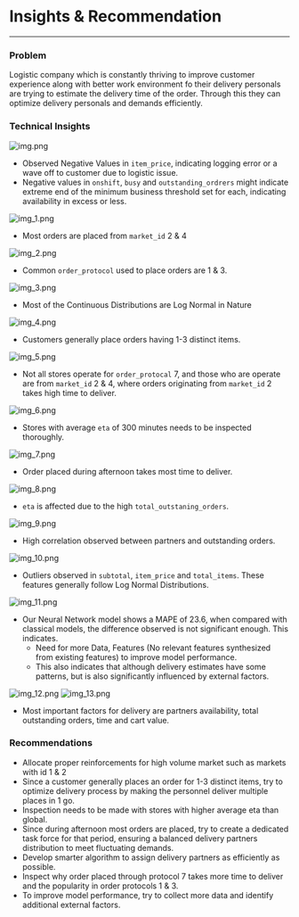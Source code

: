 # Insights & Recommendation

---

### Problem

Logistic company which is constantly thriving to improve customer experience along with better work environment fo their delivery personals are trying to estimate the delivery time of the order. Through this they can optimize delivery personals and demands efficiently.

### Technical Insights

![img.png](img.png)
- Observed Negative Values in `item_price`, indicating logging error or a wave off to customer due to logistic issue.
- Negative values in `onshift`, `busy` and `outstanding_ordrers` might indicate extreme end of the minimum business threshold set for each, indicating availability in excess or less.

![img_1.png](img_1.png)
- Most orders are placed from `market_id` 2 & 4


![img_2.png](img_2.png)
- Common `order_protocol` used to place orders are 1 & 3.


![img_3.png](img_3.png)
- Most of the Continuous Distributions are Log Normal in Nature

![img_4.png](img_4.png)
- Customers generally place orders having 1-3 distinct items.

![img_5.png](img_5.png)
- Not all stores operate for `order_protocal` 7, and those who are operate are from `market_id` 2 & 4, where orders originating from `market_id` 2 takes high time to deliver.

![img_6.png](img_6.png)
- Stores with average `eta` of 300 minutes needs to be inspected thoroughly.

![img_7.png](img_7.png)
- Order placed during afternoon takes most time to deliver.

![img_8.png](img_8.png)
- `eta` is affected due to the high `total_outstaning_orders`.


![img_9.png](img_9.png)
- High correlation observed between partners and outstanding orders.

![img_10.png](img_10.png)
- Outliers observed in `subtotal`, `item_price` and `total_items`. These features generally follow Log Normal Distributions.

![img_11.png](img_11.png)
- Our Neural Network model shows a MAPE of 23.6, when compared with classical models, the difference observed is not significant enough. This indicates.
    - Need for more Data, Features (No relevant features synthesized from existing features) to improve model performance.
    - This also indicates that although delivery estimates have some patterns, but is also significantly influenced by external factors.

![img_12.png](img_12.png)
![img_13.png](img_13.png)
- Most important factors for delivery are partners availability, total outstanding orders, time and cart value.

### Recommendations

- Allocate proper reinforcements for high volume market such as markets with id 1 & 2
- Since a customer generally places an order for 1-3 distinct items, try to optimize delivery process by making the personnel deliver multiple places in 1 go.
- Inspection needs to be made with stores with higher average eta than global.
- Since during afternoon most orders are placed, try to create a dedicated task force for that period, ensuring a balanced delivery partners distribution to meet fluctuating demands.
- Develop smarter algorithm to assign delivery partners as efficiently as possible.
- Inspect why order placed through protocol 7 takes more time to deliver and the popularity in order protocols 1 & 3.
- To improve model performance, try to collect more data and identify additional external factors.